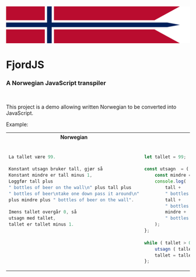 <p>
    <img src="assets/banner.webp" alt="FjordJS">
</p>

# FjordJS

### A Norwegian JavaScript transpiler

<br/>

This project is a demo allowing written Norwegian to be converted into JavaScript.

Example:

<table>
<tr>
<th>Norwegian</th>
<th>JavaScript</th>
</tr>
<tr>
<td>
 
```go

La tallet være 99.

Konstant utsagn bruker tall, gjør så 
Konstant mindre er tall minus 1,
Loggfør tall plus
" bottles of beer on the wall\n" plus tall plus
" bottles of beer\ntake one down pass it around\n"
plus mindre plus " bottles of beer on the wall".

Imens tallet overgår 0, så 
utsagn med tallet,
tallet er tallet minus 1.








````

</td>
<td>

```js

let tallet = 99;

const utsagn  = ( tall ) => {
    const mindre = tall - 1;
    console.log(
        tall +
        " bottles of beer on the wall\n" +
        tall +
        " bottles of beer\ntake one down pass it around\n" +
        mindre +
        " bottles of beer on the wall"
    );
};

while ( tallet > 0 ) {
    utsagn ( tallet );
    tallet = tallet - 1;
};
````

</td>
</tr>
</table>
